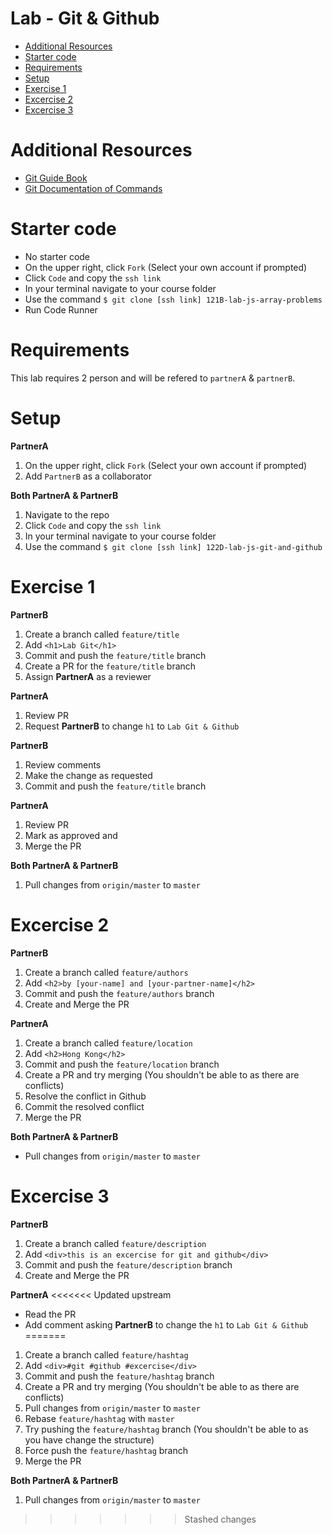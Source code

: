 # Lab - Git & Github <!-- omit in toc -->
- [Additional Resources](#additional-resources)
- [Starter code](#starter-code)
- [Requirements](#requirements)
- [Setup](#setup)
- [Exercise 1](#exercise-1)
- [Excercise 2](#excercise-2)
- [Excercise 3](#excercise-3)

# Additional Resources
- [Git Guide Book](https://git-scm.com/book/en/v2)
- [Git Documentation of Commands](https://git-scm.com/docs)

# Starter code
- No starter code
- On the upper right, click `Fork` (Select your own account if prompted)
- Click `Code` and copy the `ssh link`
- In your terminal navigate to your course folder
- Use the command `$ git clone [ssh link] 121B-lab-js-array-problems`
- Run Code Runner

# Requirements
This lab requires 2 person and will be refered to `partnerA` & `partnerB`.

# Setup
**PartnerA**
1. On the upper right, click `Fork` (Select your own account if prompted)
2. Add `PartnerB` as a collaborator

**Both PartnerA & PartnerB**
1. Navigate to the repo
2. Click `Code` and copy the `ssh link`
3. In your terminal navigate to your course folder
4. Use the command `$ git clone [ssh link] 122D-lab-js-git-and-github`

# Exercise 1
**PartnerB**
1. Create a branch called `feature/title`
2. Add `<h1>Lab Git</h1>`
3. Commit and push the `feature/title` branch
4. Create a PR for the `feature/title` branch
5. Assign **PartnerA** as a reviewer

**PartnerA**
1. Review PR
2. Request **PartnerB** to change `h1` to `Lab Git & Github`

**PartnerB**
1. Review comments
2. Make the change as requested
3. Commit and push the `feature/title` branch

**PartnerA**
1. Review PR
2. Mark as approved and
3. Merge the PR

**Both PartnerA & PartnerB**
1. Pull changes from `origin/master` to `master`

# Excercise 2
**PartnerB**
1. Create a branch called `feature/authors`
2. Add `<h2>by [your-name] and [your-partner-name]</h2>`
3. Commit and push the `feature/authors` branch
4. Create and Merge the PR

**PartnerA**
1. Create a branch called `feature/location`
2. Add `<h2>Hong Kong</h2>`
3. Commit and push the `feature/location` branch
4. Create a PR and try merging (You shouldn't be able to as there are conflicts)
5. Resolve the conflict in Github
6. Commit the resolved conflict
7. Merge the PR

**Both PartnerA & PartnerB**
- Pull changes from `origin/master` to `master`

# Excercise 3
**PartnerB**
1. Create a branch called `feature/description`
2. Add `<div>this is an excercise for git and github</div>`
3. Commit and push the `feature/description` branch
4. Create and Merge the PR

**PartnerA**
<<<<<<< Updated upstream
- Read the PR
- Add comment asking **PartnerB** to change the `h1` to `Lab Git & Github`
=======
1. Create a branch called `feature/hashtag`
2. Add `<div>#git #github #excercise</div>`
3. Commit and push the `feature/hashtag` branch
4. Create a PR and try merging (You shouldn't be able to as there are conflicts)
5. Pull changes from `origin/master` to `master`
6. Rebase `feature/hashtag` with `master`
7. Try pushing the `feature/hashtag` branch (You shouldn't be able to as you have change the structure)
8. Force push the `feature/hashtag` branch
9. Merge the PR

**Both PartnerA & PartnerB**
1. Pull changes from `origin/master` to `master`
>>>>>>> Stashed changes
